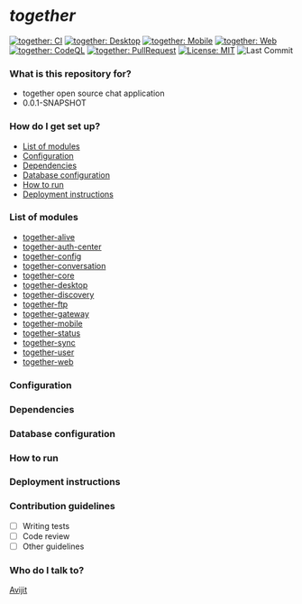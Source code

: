 # *together* # 

[![together: CI](https://github.com/avijitmondal/together/workflows/togetherCI/badge.svg)](https://github.com/avijitmondal/together/actions/workflows/build.yml)
[![together: Desktop](https://github.com/avijitmondal/together/workflows/togetherDesktop/badge.svg)](https://github.com/avijitmondal/together/actions/workflows/desktop.yml)
[![together: Mobile](https://github.com/avijitmondal/together/workflows/togetherMobile/badge.svg)](https://github.com/avijitmondal/together/actions/workflows/mobile.yml)
[![together: Web](https://github.com/avijitmondal/together/workflows/togetherWeb/badge.svg)](https://github.com/avijitmondal/together/actions/workflows/web.yml)
[![together: CodeQL](https://github.com/avijitmondal/together/workflows/CodeQL/badge.svg)](https://github.com/avijitmondal/together/actions/workflows/codeql-analysis.yml)
[![together: PullRequest](https://github.com/avijitmondal/together/workflows/togetherPullRequest/badge.svg)](https://github.com/avijitmondal/together/actions/workflows/pull-request.yml)
[![License: MIT](https://img.shields.io/badge/License-MIT-green.svg)](https://opensource.org/licenses/MIT)
<img src="https://img.shields.io/github/last-commit/avijitmondal/together.svg" alt="Last Commit">


### What is this repository for? ###
* together open source chat application
* 0.0.1-SNAPSHOT

### How do I get set up? ###

* [List of modules](#list-of-modules)
* [Configuration](#Configuration)
* [Dependencies](#Dependencies)
* [Database configuration](#database-configuration)
* [How to run](#how-to-run)
* [Deployment instructions](#contribution-guidelines)

### List of modules
* [together-alive](https://github.com/avijitmondal/together/blob/main/together-alive/README.md)
* [together-auth-center](https://github.com/avijitmondal/together/blob/main/together-auth-center/README.md)
* [together-config](https://github.com/avijitmondal/together/blob/main/together-config/README.md)
* [together-conversation](https://github.com/avijitmondal/together/blob/main/together-conversion/README.md)
* [together-core](https://github.com/avijitmondal/together/blob/main/together-core/README.md)
* [together-desktop](https://github.com/avijitmondal/together/blob/main/together-desktop/README.md)
* [together-discovery](https://github.com/avijitmondal/together/blob/main/together-discovery/README.md)
* [together-ftp](https://github.com/avijitmondal/together/blob/main/together-ftp/README.md)
* [together-gateway](https://github.com/avijitmondal/together/blob/main/together-gateway/README.md)
* [together-mobile](https://github.com/avijitmondal/together/blob/main/together-mobile/README.md)
* [together-status](https://github.com/avijitmondal/together/blob/main/together-status/README.md)
* [together-sync](https://github.com/avijitmondal/together/blob/main/together-sync/README.md)
* [together-user](https://github.com/avijitmondal/together/blob/main/together-user/README.md)
* [together-web](https://github.com/avijitmondal/together/blob/main/together-web/README.md)

### Configuration

### Dependencies

### Database configuration

### How to run

### Deployment instructions

### Contribution guidelines ###
- [ ] Writing tests
- [ ] Code review
- [ ] Other guidelines

### Who do I talk to? ###
[Avijit](mailto:avijitmondal38@gmail.com)
